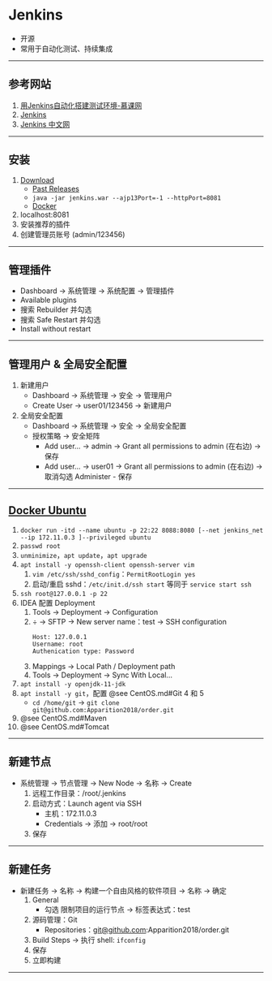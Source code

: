 # Jenkins
- 开源
- 常用于自动化测试、持续集成
---
## 参考网站
1. [用Jenkins自动化搭建测试环境-慕课网](https://www.imooc.com/learn/1008)
2. [Jenkins](https://www.jenkins.io)
3. [Jenkins 中文网](https://www.jenkins.io/zh/)
---
## 安装
1. [Download](https://www.jenkins.io/download/)
    - [Past Releases](https://get.jenkins.io/war-stable/)
    - `java -jar jenkins.war --ajp13Port=-1 --httpPort=8081`
    - [Docker](../docker/Docker.md#安装软件)
2. localhost:8081
3. 安装推荐的插件
4. 创建管理员账号 (admin/123456)
---
## 管理插件
- Dashboard → 系统管理 → 系统配置 → 管理插件
- Available plugins
- 搜索 Rebuilder 并勾选
- 搜索 Safe Restart 并勾选
- Install without restart
---
## 管理用户 & 全局安全配置
1. 新建用户
    - Dashboard → 系统管理 → 安全 → 管理用户
    - Create User → user01/123456 → 新建用户
2. 全局安全配置
    - Dashboard → 系统管理 → 安全 → 全局安全配置
    - 授权策略 → 安全矩阵
        - Add user… → admin → Grant all permissions to admin (在右边) → 保存
        - Add user… → user01 → Grant all permissions to admin (在右边) → 取消勾选 Administer - 保存
---
## [Docker Ubuntu](https://blog.csdn.net/qq_41318914/article/details/124494776)
1. `docker run -itd --name ubuntu -p 22:22 8088:8080 [--net jenkins_net --ip 172.11.0.3 ]--privileged ubuntu`
2. `passwd root`
3. `unminimize`，`apt update`，`apt upgrade`
4. `apt install -y openssh-client openssh-server vim`
    1. `vim /etc/ssh/sshd_config`：`PermitRootLogin yes`
    2. 启动/重启 sshd：`/etc/init.d/ssh start` 等同于 `service start ssh`
5. `ssh root@127.0.0.1 -p 22`
6. IDEA 配置 Deployment
    1. Tools → Deployment → Configuration
    2. &divide; → SFTP → New server name：test → SSH configuration
        ```
        Host: 127.0.0.1
        Username: root
        Authenication type: Password
        ```
    3. Mappings → Local Path / Deployment path
    4. Tools → Deployment → Sync With Local…
7. `apt install -y openjdk-11-jdk`
8. `apt install -y git`，配置 @see CentOS.md#Git 4 和 5
    - `cd /home/git` → `git clone git@github.com:Apparition2018/order.git` 
9. @see CentOS.md#Maven
10. @see CentOS.md#Tomcat
---
## 新建节点
- 系统管理 → 节点管理 →  New Node → 名称 → Create
    1. 远程工作目录：/root/.jenkins
    2. 启动方式：Launch agent via SSH
        - 主机：172.11.0.3
        - Credentials → 添加 → root/root
    3. 保存
---
## 新建任务
- 新建任务 → 名称 → 构建一个自由风格的软件项目 → 名称 → 确定
    1. General
        - 勾选 限制项目的运行节点 → 标签表达式：test
    2. 源码管理：Git
        - Repositories：git@github.com:Apparition2018/order.git
    3. Build Steps → 执行 shell: `ifconfig`
    4. 保存
    5. 立即构建
---